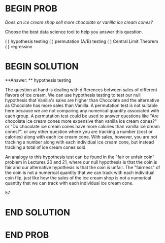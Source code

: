 # BEGIN PROB

*Does an ice cream shop sell more chocolate or vanilla ice cream cones?*

Choose the best data science tool to help you answer this question.

( ) hypothesis testing
( ) permutation (A/B) testing
( ) Central Limit Theorem
( ) regression

# BEGIN SOLUTION

**Answer: ** hypothesis testing

The question at hand is dealing with differences between sales of different flavors of ice cream. We can use hypothesis testing to test our null hypothesis that Vanilla's sales are higher than Chocolate and the alternative as Chocolate has more sales than Vanilla. A permutation test is not suitable here because we are not comparing any numerical quantity associated with each group. A permutation test could be used to answer questions like "Are chocolate ice cream cones more expensive than vanilla ice cream cones?" or "Do chocolate ice cream cones have more calories than vanilla ice cream cones?", or any other question where you are tracking a number (cost or calories) along with each ice cream cone. With sales, however, you are not tracking a number along with each individual ice cream cone, but instead tracking a total of ice cream cones sold.

An analogy to this hypothesis test can be found in the "fair or unfair coin" problem in Lectures 20 and 21, where our null hypothesis is that the coin is fair and our alternative hypothesis is that the coin is unfair. The "fairness" of the coin is not a numerical quantity that we can track with each individual coin flip, just like how the sales of the ice cream shop is not a numerical quantity that we can track with each individual ice cream cone.

<average>57</average>

# END SOLUTION

# END PROB
